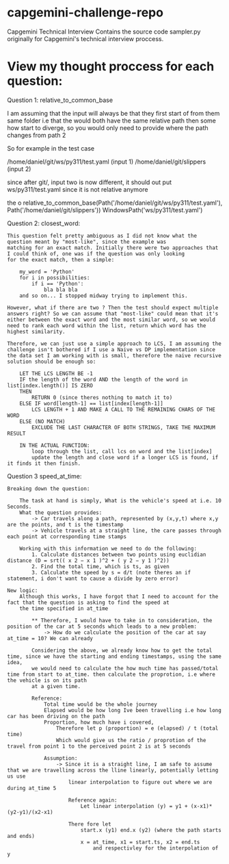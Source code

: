 # capgemini-challenge-repo
 Capgemini Technical Interview 
 Contains the source code sampler.py originally for Capgemini's technical interview proccess.
 


# View my thought proccess for each question:


Question 1: relative_to_common_base

I am assuming that the input will always be that they first start of from them same folder i.e that the would both have the same relative path then some how start to diverge, so you would only need to provide where the path changes from path 2

So for example in the test case

/home/daniel/git/ws/py311/test.yaml (input 1)
/home/daniel/git/slippers (input 2)

since after git/, input two is now different, it should out put ws/py311/test.yaml since it is not relative anymore

the o
 relative_to_common_base(Path('/home/daniel/git/ws/py311/test.yaml'), Path('/home/daniel/git/slippers'))
    WindowsPath('ws/py311/test.yaml')

Question 2: closest_word:

    This question felt pretty ambiguous as I did not know what the question meant by "most-like", since the example was
    matching for an exact match. Initially there were two approaches that I could think of, one was if the question was only looking
    for the exact match, then a simple:

        my_word = 'Python'
        for i in possibilities:
            if i == 'Python':
                bla bla bla 
        and so on... I stopped midway trying to implement this.

    However, what if there are two ? Then the test should expect multiple answers right? So we can assume that "most-like" could mean that it's either between the exact word and the most similar word, so we would need to rank each word within the list, return which word has the highest similarity.

    Therefore, we can just use a simple approach to LCS, I am assuming the challenge isn't bothered if I use a Naive vs DP implementation since the data set I am working with is small, therefore the naive recursive solution should be enough so:

        LET THE LCS LENGTH BE -1
        IF the length of the word AND the length of the word in list[index.length()] IS ZERO
        THEN
            RETURN 0 (since theres nothing to match it to)
        ELSE IF word[length-1] == list[index[length-1]]
            LCS LENGTH + 1 AND MAKE A CALL TO THE REMAINING CHARS OF THE WORD 
        ELSE (NO MATCH)
            EXCLUDE THE LAST CHARACTER OF BOTH STRINGS, TAKE THE MAXIMUM RESULT
        
        IN THE ACTUAL FUNCTION:
            loop through the list, call lcs on word and the list[index]
            update the length and close word if a longer LCS is found, if it finds it then finish.



Question 3 speed_at_time:

    Breaking down the question:

        The task at hand is simply, What is the vehicle's speed at i.e. 10 Seconds.
        What the question provides:
            -> Car travels along a path, represented by (x,y,t) where x,y are the points, and t is the timestamp
            -> Vehicle travels at a straight line, the care passes through each point at corresponding time stamps
       
        Working with this information we need to do the following:
            1. Calculate distances between two points using euclidian distance (D = srt(( x 2 − x 1 )^2 + ( y 2 − y 1 )^2))
            2. Find the total time, which is ts, as given
            3. Calculate the speed by s = d/t (note theres an if statement, i don't want to cause a divide by zero error)
        
    New logic:
        Although this works, I have forgot that I need to account for the fact that the question is asking to find the speed at 
        the time specified in at_time

            ** Therefore, I would have to take in to consideration, the position of the car at 5 seconds which leads to a new problem:
                -> How do we calculate the position of the car at say at_time = 10? We can already

            Considering the above, we already know how to get the total time, since we have the starting and ending timestamps, using the same idea,
            we would need to calculate the how much time has passed/total time from start to at_time. then calculate the proprotion, i.e where the vehicle is on its path 
            at a given time.

            Reference:
                Total time would be the whole journey
                Elapsed would be how long Ive been travelling i.e how long car has been driving on the path
                Proportion, how much have i covered,
                    Therefore let p (proportion) = e (elapsed) / t (total time)
                    Which would give us the ratio / proprotion of the travel from point 1 to the perceived point 2 is at 5 seconds

                Assumption:
                    -> Since it is a straight line, I am safe to assume that we are travelling across the lline linearly, potentially letting us use
                        linear interpolation to figure out where we are during at_time 5

                        Reference again:
                            Let linear interpolation (y) = y1 + (x-x1)*(y2-y1)/(x2-x1)

                        There fore let
                            start.x (y1) end.x (y2) (where the path starts and ends)
                            x = at_time, x1 = start.ts, x2 = end.ts
                                and respectivley for the interpolation of y